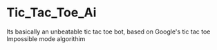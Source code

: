 # Tic_Tac_Toe_Ai
Its basically an unbeatable tic tac toe bot, based on Google's tic tac toe Impossible mode algorithim


